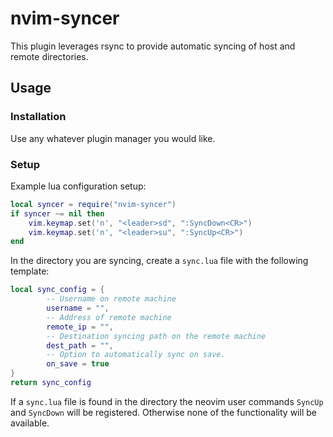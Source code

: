 # nvim-syncer
This plugin leverages rsync to provide automatic syncing of host and remote directories. 
## Usage
### Installation
Use any whatever plugin manager you would like.<br>
### Setup
Example lua configuration setup:
```lua
local syncer = require("nvim-syncer")
if syncer ~= nil then
	vim.keymap.set('n', "<leader>sd", ":SyncDown<CR>")
	vim.keymap.set('n', "<leader>su", ":SyncUp<CR>")
end
```
In the directory you are syncing, create a ```sync.lua``` file with the following template:
```lua
local sync_config = {
        -- Username on remote machine
        username = "",
        -- Address of remote machine
        remote_ip = "",
        -- Destination syncing path on the remote machine
        dest_path = "",
        -- Option to automatically sync on save.
        on_save = true
}
return sync_config
```
If a ```sync.lua``` file is found in the directory the neovim user commands ```SyncUp``` and ```SyncDown``` will be registered. Otherwise none of the functionality will be available.
